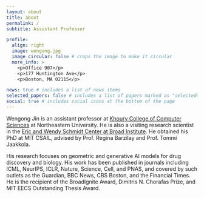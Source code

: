 ```yaml
---
layout: about
title: about
permalink: /
subtitle: Assistant Professor

profile:
  align: right
  image: wengong.jpg
  image_circular: false # crops the image to make it circular
  more_info: >
    <p>Office 907</p>
    <p>177 Huntington Ave</p>
    <p>Boston, MA 02115</p>

news: true # includes a list of news items
selected_papers: false # includes a list of papers marked as "selected={true}"
social: true # includes social icons at the bottom of the page
---
```


Wengong Jin is an assistant professor at [Khoury College of Computer Sciences](https://www.khoury.northeastern.edu/) at Northeastern University. He is also a visiting research scientist in the [Eric and Wendy Schmidt Center at Broad Institute](https://www.broadinstitute.org/ewsc). He obtained his PhD at MIT CSAIL, advised by Prof. Regina Barzilay and Prof. Tommi Jaakkola.

His research focuses on geometric and generative AI models for drug discovery and biology. His work has been published in journals including ICML, NeurIPS, ICLR, Nature, Science, Cell, and PNAS, and covered by such outlets as the Guardian, BBC News, CBS Boston, and the Financial Times. He is the recipient of the BroadIgnite Award, Dimitris N. Chorafas Prize, and MIT EECS Outstanding Thesis Award.


